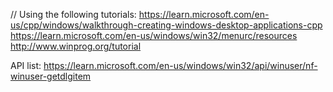 
// Using the following tutorials:
https://learn.microsoft.com/en-us/cpp/windows/walkthrough-creating-windows-desktop-applications-cpp
https://learn.microsoft.com/en-us/windows/win32/menurc/resources
http://www.winprog.org/tutorial

API list:
https://learn.microsoft.com/en-us/windows/win32/api/winuser/nf-winuser-getdlgitem